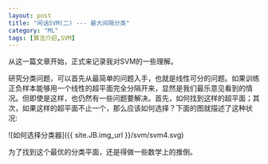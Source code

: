 ```yaml
---
layout: post
title: "闲话SVM(二) --- 最大间隔分类"
category: "ML"
tags: [算法介绍,SVM]
---
```


从这一篇文章开始，正式来记录我对SVM的一些理解。

研究分类问题，可以首先从最简单的问题入手，也就是线性可分的问题。如果训练正负样本能够用一个线性的超平面完全分隔开来，显然是我们最乐意见看到的情况。但即使是这样，也仍然有一些问题要解决。首先，如何找到这样的超平面；其次，如果这样的超平面不止一个，那么应该如何选择？下面的图就描述了这种状况:

<!--more-->

![如何选择分类器]({{ site.JB.img_url }}/svm/svm4.svg)

为了找到这个最优的分类平面，还是得做一些数学上的推倒。

